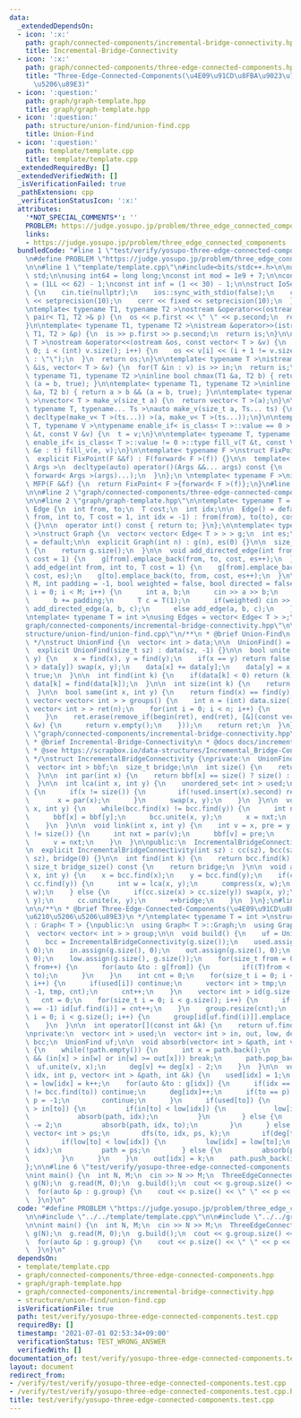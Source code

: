 ```yaml
---
data:
  _extendedDependsOn:
  - icon: ':x:'
    path: graph/connected-components/incremental-bridge-connectivity.hpp
    title: Incremental-Bridge-Connectivity
  - icon: ':x:'
    path: graph/connected-components/three-edge-connected-components.hpp
    title: "Three-Edge-Connected-Components(\u4E09\u91CD\u8FBA\u9023\u7D50\u6210\u5206\
      \u5206\u89E3)"
  - icon: ':question:'
    path: graph/graph-template.hpp
    title: graph/graph-template.hpp
  - icon: ':question:'
    path: structure/union-find/union-find.cpp
    title: Union-Find
  - icon: ':question:'
    path: template/template.cpp
    title: template/template.cpp
  _extendedRequiredBy: []
  _extendedVerifiedWith: []
  _isVerificationFailed: true
  _pathExtension: cpp
  _verificationStatusIcon: ':x:'
  attributes:
    '*NOT_SPECIAL_COMMENTS*': ''
    PROBLEM: https://judge.yosupo.jp/problem/three_edge_connected_components
    links:
    - https://judge.yosupo.jp/problem/three_edge_connected_components
  bundledCode: "#line 1 \"test/verify/yosupo-three-edge-connected-components.test.cpp\"\
    \n#define PROBLEM \"https://judge.yosupo.jp/problem/three_edge_connected_components\"\
    \n\n#line 1 \"template/template.cpp\"\n#include<bits/stdc++.h>\n\nusing namespace\
    \ std;\n\nusing int64 = long long;\nconst int mod = 1e9 + 7;\n\nconst int64 infll\
    \ = (1LL << 62) - 1;\nconst int inf = (1 << 30) - 1;\n\nstruct IoSetup {\n  IoSetup()\
    \ {\n    cin.tie(nullptr);\n    ios::sync_with_stdio(false);\n    cout << fixed\
    \ << setprecision(10);\n    cerr << fixed << setprecision(10);\n  }\n} iosetup;\n\
    \ntemplate< typename T1, typename T2 >\nostream &operator<<(ostream &os, const\
    \ pair< T1, T2 >& p) {\n  os << p.first << \" \" << p.second;\n  return os;\n\
    }\n\ntemplate< typename T1, typename T2 >\nistream &operator>>(istream &is, pair<\
    \ T1, T2 > &p) {\n  is >> p.first >> p.second;\n  return is;\n}\n\ntemplate< typename\
    \ T >\nostream &operator<<(ostream &os, const vector< T > &v) {\n  for(int i =\
    \ 0; i < (int) v.size(); i++) {\n    os << v[i] << (i + 1 != v.size() ? \" \"\
    \ : \"\");\n  }\n  return os;\n}\n\ntemplate< typename T >\nistream &operator>>(istream\
    \ &is, vector< T > &v) {\n  for(T &in : v) is >> in;\n  return is;\n}\n\ntemplate<\
    \ typename T1, typename T2 >\ninline bool chmax(T1 &a, T2 b) { return a < b &&\
    \ (a = b, true); }\n\ntemplate< typename T1, typename T2 >\ninline bool chmin(T1\
    \ &a, T2 b) { return a > b && (a = b, true); }\n\ntemplate< typename T = int64\
    \ >\nvector< T > make_v(size_t a) {\n  return vector< T >(a);\n}\n\ntemplate<\
    \ typename T, typename... Ts >\nauto make_v(size_t a, Ts... ts) {\n  return vector<\
    \ decltype(make_v< T >(ts...)) >(a, make_v< T >(ts...));\n}\n\ntemplate< typename\
    \ T, typename V >\ntypename enable_if< is_class< T >::value == 0 >::type fill_v(T\
    \ &t, const V &v) {\n  t = v;\n}\n\ntemplate< typename T, typename V >\ntypename\
    \ enable_if< is_class< T >::value != 0 >::type fill_v(T &t, const V &v) {\n  for(auto\
    \ &e : t) fill_v(e, v);\n}\n\ntemplate< typename F >\nstruct FixPoint : F {\n\
    \  explicit FixPoint(F &&f) : F(forward< F >(f)) {}\n\n  template< typename...\
    \ Args >\n  decltype(auto) operator()(Args &&... args) const {\n    return F::operator()(*this,\
    \ forward< Args >(args)...);\n  }\n};\n \ntemplate< typename F >\ninline decltype(auto)\
    \ MFP(F &&f) {\n  return FixPoint< F >{forward< F >(f)};\n}\n#line 4 \"test/verify/yosupo-three-edge-connected-components.test.cpp\"\
    \n\n#line 2 \"graph/connected-components/three-edge-connected-components.hpp\"\
    \n\n#line 2 \"graph/graph-template.hpp\"\n\ntemplate< typename T = int >\nstruct\
    \ Edge {\n  int from, to;\n  T cost;\n  int idx;\n\n  Edge() = default;\n\n  Edge(int\
    \ from, int to, T cost = 1, int idx = -1) : from(from), to(to), cost(cost), idx(idx)\
    \ {}\n\n  operator int() const { return to; }\n};\n\ntemplate< typename T = int\
    \ >\nstruct Graph {\n  vector< vector< Edge< T > > > g;\n  int es;\n\n  Graph()\
    \ = default;\n\n  explicit Graph(int n) : g(n), es(0) {}\n\n  size_t size() const\
    \ {\n    return g.size();\n  }\n\n  void add_directed_edge(int from, int to, T\
    \ cost = 1) {\n    g[from].emplace_back(from, to, cost, es++);\n  }\n\n  void\
    \ add_edge(int from, int to, T cost = 1) {\n    g[from].emplace_back(from, to,\
    \ cost, es);\n    g[to].emplace_back(to, from, cost, es++);\n  }\n\n  void read(int\
    \ M, int padding = -1, bool weighted = false, bool directed = false) {\n    for(int\
    \ i = 0; i < M; i++) {\n      int a, b;\n      cin >> a >> b;\n      a += padding;\n\
    \      b += padding;\n      T c = T(1);\n      if(weighted) cin >> c;\n      if(directed)\
    \ add_directed_edge(a, b, c);\n      else add_edge(a, b, c);\n    }\n  }\n};\n\
    \ntemplate< typename T = int >\nusing Edges = vector< Edge< T > >;\n#line 2 \"\
    graph/connected-components/incremental-bridge-connectivity.hpp\"\n\n#line 1 \"\
    structure/union-find/union-find.cpp\"\n/**\n * @brief Union-Find\n * @docs docs/union-find.md\n\
    \ */\nstruct UnionFind {\n  vector< int > data;\n\n  UnionFind() = default;\n\n\
    \  explicit UnionFind(size_t sz) : data(sz, -1) {}\n\n  bool unite(int x, int\
    \ y) {\n    x = find(x), y = find(y);\n    if(x == y) return false;\n    if(data[x]\
    \ > data[y]) swap(x, y);\n    data[x] += data[y];\n    data[y] = x;\n    return\
    \ true;\n  }\n\n  int find(int k) {\n    if(data[k] < 0) return (k);\n    return\
    \ data[k] = find(data[k]);\n  }\n\n  int size(int k) {\n    return -data[find(k)];\n\
    \  }\n\n  bool same(int x, int y) {\n    return find(x) == find(y);\n  }\n\n \
    \ vector< vector< int > > groups() {\n    int n = (int) data.size();\n    vector<\
    \ vector< int > > ret(n);\n    for(int i = 0; i < n; i++) {\n      ret[find(i)].emplace_back(i);\n\
    \    }\n    ret.erase(remove_if(begin(ret), end(ret), [&](const vector< int >\
    \ &v) {\n      return v.empty();\n    }));\n    return ret;\n  }\n};\n#line 5\
    \ \"graph/connected-components/incremental-bridge-connectivity.hpp\"\n\n/**\n\
    \ * @brief Incremental-Bridge-Connectivity\n * @docs docs/incremental-bridge-connectivity.md\n\
    \ * @see https://scrapbox.io/data-structures/Incremental_Bridge-Connectivity\n\
    \ */\nstruct IncrementalBridgeConnectivity {\nprivate:\n  UnionFind cc, bcc;\n\
    \  vector< int > bbf;\n  size_t bridge;\n\n  int size() {\n    return bbf.size();\n\
    \  }\n\n  int par(int x) {\n    return bbf[x] == size() ? size() : bcc.find(bbf[x]);\n\
    \  }\n\n  int lca(int x, int y) {\n    unordered_set< int > used;\n    for(;;)\
    \ {\n      if(x != size()) {\n        if(!used.insert(x).second) return x;\n \
    \       x = par(x);\n      }\n      swap(x, y);\n    }\n  }\n\n  void compress(int\
    \ x, int y) {\n    while(bcc.find(x) != bcc.find(y)) {\n      int nxt = par(x);\n\
    \      bbf[x] = bbf[y];\n      bcc.unite(x, y);\n      x = nxt;\n      --bridge;\n\
    \    }\n  }\n\n  void link(int x, int y) {\n    int v = x, pre = y;\n    while(v\
    \ != size()) {\n      int nxt = par(v);\n      bbf[v] = pre;\n      pre = v;\n\
    \      v = nxt;\n    }\n  }\n\npublic:\n  IncrementalBridgeConnectivity() = default;\n\
    \n  explicit IncrementalBridgeConnectivity(int sz) : cc(sz), bcc(sz), bbf(sz,\
    \ sz), bridge(0) {}\n\n  int find(int k) {\n    return bcc.find(k);\n  }\n\n \
    \ size_t bridge_size() const {\n    return bridge;\n  }\n\n  void add_edge(int\
    \ x, int y) {\n    x = bcc.find(x);\n    y = bcc.find(y);\n    if(cc.find(x) ==\
    \ cc.find(y)) {\n      int w = lca(x, y);\n      compress(x, w);\n      compress(y,\
    \ w);\n    } else {\n      if(cc.size(x) > cc.size(y)) swap(x, y);\n      link(x,\
    \ y);\n      cc.unite(x, y);\n      ++bridge;\n    }\n  }\n};\n#line 5 \"graph/connected-components/three-edge-connected-components.hpp\"\
    \n\n/**\n * @brief Three-Edge-Connected-Components(\u4E09\u91CD\u8FBA\u9023\u7D50\
    \u6210\u5206\u5206\u89E3)\n */\ntemplate< typename T = int >\nstruct ThreeEdgeConnectedComponents\
    \ : Graph< T > {\npublic:\n  using Graph< T >::Graph;\n  using Graph< T >::g;\n\
    \  vector< vector< int > > group;\n\n  void build() {\n    uf = UnionFind(g.size());\n\
    \    bcc = IncrementalBridgeConnectivity(g.size());\n    used.assign(g.size(),\
    \ 0);\n    in.assign(g.size(), 0);\n    out.assign(g.size(), 0);\n    deg.assign(g.size(),\
    \ 0);\n    low.assign(g.size(), g.size());\n    for(size_t from = 0; from < g.size();\
    \ from++) {\n      for(auto &to : g[from]) {\n        if((T)from < to) bcc.add_edge(from,\
    \ to);\n      }\n    }\n    int cnt = 0;\n    for(size_t i = 0; i < g.size();\
    \ i++) {\n      if(used[i]) continue;\n      vector< int > tmp;\n      dfs(i,\
    \ -1, tmp, cnt);\n      cnt++;\n    }\n    vector< int > id(g.size(), -1);\n \
    \   cnt = 0;\n    for(size_t i = 0; i < g.size(); i++) {\n      if(id[uf.find(i)]\
    \ == -1) id[uf.find(i)] = cnt++;\n    }\n    group.resize(cnt);\n    for(size_t\
    \ i = 0; i < g.size(); i++) {\n      group[id[uf.find(i)]].emplace_back(i);\n\
    \    }\n  }\n\n  int operator[](const int &k) {\n    return uf.find(k);\n  }\n\
    \nprivate:\n  vector< int > used;\n  vector< int > in, out, low, deg;\n  IncrementalBridgeConnectivity\
    \ bcc;\n  UnionFind uf;\n\n  void absorb(vector< int > &path, int v, int w = -1)\
    \ {\n    while(!path.empty()) {\n      int x = path.back();\n      if(w != -1\
    \ && (in[x] > in[w] or in[w] >= out[x])) break;\n      path.pop_back();\n    \
    \  uf.unite(v, x);\n      deg[v] += deg[x] - 2;\n    }\n  }\n\n  void dfs(int\
    \ idx, int p, vector< int > &path, int &k) {\n    used[idx] = 1;\n    in[idx]\
    \ = low[idx] = k++;\n    for(auto &to : g[idx]) {\n      if(idx == to || bcc.find(idx)\
    \ != bcc.find(to)) continue;\n      deg[idx]++;\n      if(to == p) {\n       \
    \ p = -1;\n        continue;\n      }\n      if(used[to]) {\n        if(in[idx]\
    \ > in[to]) {\n          if(in[to] < low[idx]) {\n            low[idx] = in[to];\n\
    \            absorb(path, idx);\n          }\n        } else {\n          deg[idx]\
    \ -= 2;\n          absorb(path, idx, to);\n        }\n      } else {\n       \
    \ vector< int > ps;\n        dfs(to, idx, ps, k);\n        if(deg[to] == 2) ps.pop_back();\n\
    \        if(low[to] < low[idx]) {\n          low[idx] = low[to];\n          absorb(path,\
    \ idx);\n          path = ps;\n        } else {\n          absorb(ps, idx);\n\
    \        }\n      }\n    }\n    out[idx] = k;\n    path.push_back(idx);\n  }\n\
    };\n\n#line 6 \"test/verify/yosupo-three-edge-connected-components.test.cpp\"\n\
    \nint main() {\n  int N, M;\n  cin >> N >> M;\n  ThreeEdgeConnectedComponents<>\
    \ g(N);\n  g.read(M, 0);\n  g.build();\n  cout << g.group.size() << \"\\n\";\n\
    \  for(auto &p : g.group) {\n    cout << p.size() << \" \" << p << \"\\n\";\n\
    \  }\n}\n"
  code: "#define PROBLEM \"https://judge.yosupo.jp/problem/three_edge_connected_components\"\
    \n\n#include \"../../template/template.cpp\"\n\n#include \"../../graph/connected-components/three-edge-connected-components.hpp\"\
    \n\nint main() {\n  int N, M;\n  cin >> N >> M;\n  ThreeEdgeConnectedComponents<>\
    \ g(N);\n  g.read(M, 0);\n  g.build();\n  cout << g.group.size() << \"\\n\";\n\
    \  for(auto &p : g.group) {\n    cout << p.size() << \" \" << p << \"\\n\";\n\
    \  }\n}\n"
  dependsOn:
  - template/template.cpp
  - graph/connected-components/three-edge-connected-components.hpp
  - graph/graph-template.hpp
  - graph/connected-components/incremental-bridge-connectivity.hpp
  - structure/union-find/union-find.cpp
  isVerificationFile: true
  path: test/verify/yosupo-three-edge-connected-components.test.cpp
  requiredBy: []
  timestamp: '2021-07-01 02:53:34+09:00'
  verificationStatus: TEST_WRONG_ANSWER
  verifiedWith: []
documentation_of: test/verify/yosupo-three-edge-connected-components.test.cpp
layout: document
redirect_from:
- /verify/test/verify/yosupo-three-edge-connected-components.test.cpp
- /verify/test/verify/yosupo-three-edge-connected-components.test.cpp.html
title: test/verify/yosupo-three-edge-connected-components.test.cpp
---
```

